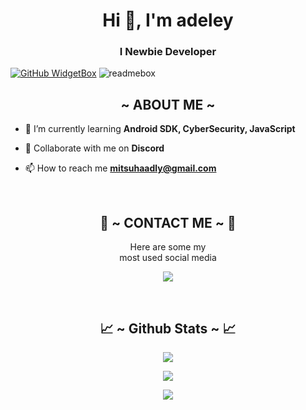 <h1 align="center">Hi 👋, I'm adeley</h1>
<h3 align="center">I Newbie Developer</h3>

[![GitHub WidgetBox](https://github-widgetbox.vercel.app/api/profile?username=Mitsuhamiyamizu213&data=followers,repositories,stars,commits&theme=nautilus)](https://github.com/Mitsuhamiyamizu213)
![readmebox](https://svgshare.com/i/15xW.svg)

<div>
  <h2 align="center">  ~ ABOUT ME ~  </h2>
</div>

- 🌱 I’m currently learning **Android SDK, CyberSecurity, JavaScript**

- 👯 Collaborate with me on **Discord**

- 📫 How to reach me **mitsuhaadly@gmail.com**

<br>
<h2 align="center"> 📝 ~ CONTACT ME ~ 📝 </h2>

<p align="center">Here are some my <br>
most used social media</p>

<p align="center">
  <a href="https://www.instagram.com/adeleeeeyyyy_" target="_blank"><img src="https://img.shields.io/badge/-Kibieptr_-ocean?&style=for-the-badge&logo=Instagram&logoColor=white"/></a>
</p>
</div>
<br>
<h2 align="center"> 📈 ~ Github Stats ~ 📈 </h2>

<p align="center">
  <a href="https://github.com/Mitsuhamiyamizu213"><img src="https://github-readme-stats.vercel.app/api?username=Mitsuhamiyamizu213&theme=tokyonight&show_icons=true" /></a>
</p>

<p align="center">
  <a href="https://github.com/Mitsuhamiyamizu213"><img src="https://github-readme-streak-stats.herokuapp.com/?user=Mitsuhamiyamizu213&theme=tokyonight&hide_border=false&properties=background&border=%239611C5FF" /><a>
</p>

<p align="center">
  <a href="https://github.com/Mitsuhamiyamizu213"><img src="https://github-profile-trophy.vercel.app/?username=Mitsuhamiyamizu213&theme=radical&margin-w=20&no-bg=true&no-frame=false" /><a>
</p>
